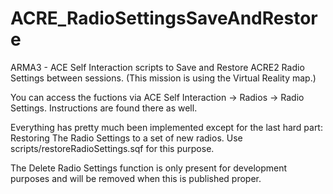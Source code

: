 # ACRE_RadioSettingsSaveAndRestore
ARMA3 - ACE Self Interaction scripts to Save and Restore ACRE2 Radio Settings between sessions.
(This mission is using the Virtual Reality map.)

You can access the fuctions via ACE Self Interaction -> Radios -> Radio Settings. Instructions are found there as well.

Everything has pretty much been implemented except for the last hard part: Restoring The Radio Settings to a set of new radios. Use scripts/restoreRadioSettings.sqf for this purpose.

The Delete Radio Settings function is only present for development purposes and will be removed when this is published proper.
